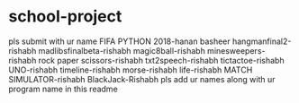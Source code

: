 # school-project
pls submit with ur name
FIFA PYTHON 2018-hanan basheer
hangmanfinal2-rishabh
madlibsfinalbeta-rishabh
magic8ball-rishabh
minesweepers-rishabh
rock paper scissors-rishabh
txt2speech-rishabh
tictactoe-rishabh
UNO-rishabh
timeline-rishabh
morse-rishabh
life-rishabh
MATCH SIMULATOR-rishabh
BlackJack-Rishabh
pls add ur names along with ur program name in this readme

















